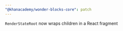 ```yaml
---
"@khanacademy/wonder-blocks-core": patch
---
```


`RenderStateRoot` now wraps children in a React fragment

